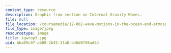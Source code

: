 ```yaml
---
content_type: resource
description: Graphic from section on Internal Gravity Waves.
file: null
file_location: /coursemedia/12-802-wave-motions-in-the-ocean-and-atmosphere-spring-2004/bba09c97ab082b453fa8b46d0f98ad2d_igwtop3.jpg
file_type: image/jpeg
resourcetype: Image
title: igwtop3.jpg
uid: bba09c97-ab08-2b45-3fa8-b46d0f98ad2d
---
```

